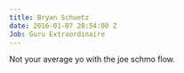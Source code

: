 ```yaml
---
title: Bryan Schuetz
date: 2016-01-07 20:54:00 Z
Job: Guru Extraordinaire
---
```


Not your average yo with the joe schmo flow.